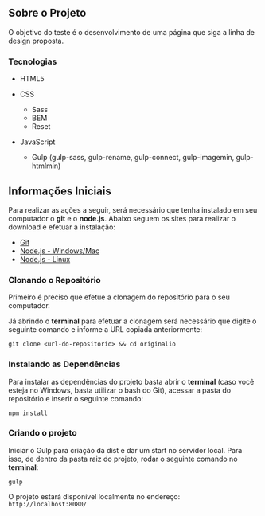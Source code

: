 ## Sobre o Projeto
O objetivo do teste é o desenvolvimento de uma página que siga a linha de design proposta.

### Tecnologias
- HTML5

- CSS
  - Sass
  - BEM
  - Reset

- JavaScript
  - Gulp (gulp-sass, gulp-rename, gulp-connect, gulp-imagemin, gulp-htmlmin)
 
 ## Informações Iniciais
Para realizar as ações a seguir, será necessário que tenha instalado em seu computador o **git** e o **node.js**. Abaixo seguem os sites para realizar o download e efetuar a instalação:
- [Git](https://git-scm.com/downloads)
- [Node.js - Windows/Mac](https://nodejs.org/en/download/)
- [Node.js - Linux](https://nodejs.org/en/download/package-manager/)

### Clonando o Repositório
Primeiro é preciso que efetue a clonagem do repositório para o seu computador.

Já abrindo o **terminal** para efetuar a clonagem será necessário que digite o seguinte comando e informe a URL copiada anteriormente:
``` git
git clone <url-do-repositorio> && cd originalio
```

### Instalando as Dependências
Para instalar as dependências do projeto basta abrir o **terminal** (caso você esteja no Windows, basta utilizar o bash do Git), acessar a pasta do repositório e inserir o seguinte comando:
``` node
npm install
```

### Criando o projeto

Iniciar o Gulp para criação da dist e dar um start no servidor local. Para isso, de dentro da pasta raiz do projeto, rodar o seguinte comando no **terminal**:

```
gulp
```
O projeto estará disponível localmente no endereço: `` http://localhost:8080/`` 